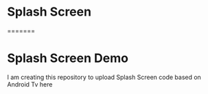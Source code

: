 
# Splash Screen
=======
# Splash Screen Demo
I am creating this repository to upload Splash Screen code based on Android Tv
here


